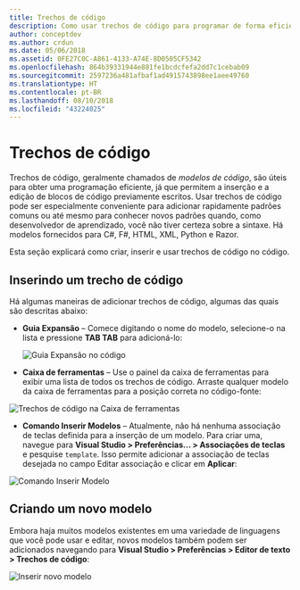 ```yaml
---
title: Trechos de código
description: Como usar trechos de código para programar de forma eficiente no Visual Studio para Mac
author: conceptdev
ms.author: crdun
ms.date: 05/06/2018
ms.assetid: 0FE27C0C-A861-4133-A74E-8D0505CF5342
ms.openlocfilehash: 864b39331944e881fe1bcdcfefa2dd7c1cebab09
ms.sourcegitcommit: 2597236a481afbaf1ad4915743898ee1aee49760
ms.translationtype: HT
ms.contentlocale: pt-BR
ms.lasthandoff: 08/10/2018
ms.locfileid: "43224025"
---
```

# <a name="code-snippets"></a>Trechos de código 

Trechos de código, geralmente chamados de _modelos de código_, são úteis para obter uma programação eficiente, já que permitem a inserção e a edição de blocos de código previamente escritos. Usar trechos de código pode ser especialmente conveniente para adicionar rapidamente padrões comuns ou até mesmo para conhecer novos padrões quando, como desenvolvedor de aprendizado, você não tiver certeza sobre a sintaxe. Há modelos fornecidos para C#, F#, HTML, XML, Python e Razor.

Esta seção explicará como criar, inserir e usar trechos de código no código.

## <a name="inserting-a-snippet"></a>Inserindo um trecho de código

Há algumas maneiras de adicionar trechos de código, algumas das quais são descritas abaixo:
 
* **Guia Expansão** – Comece digitando o nome do modelo, selecione-o na lista e pressione **TAB TAB** para adicioná-lo:
 
  ![Guia Expansão no código](media/source-editor-image13.png)

* **Caixa de ferramentas** – Use o painel da caixa de ferramentas para exibir uma lista de todos os trechos de código. Arraste qualquer modelo da caixa de ferramentas para a posição correta no código-fonte:

 ![Trechos de código na Caixa de ferramentas](media/source-editor-image14.png)

* **Comando Inserir Modelos** – Atualmente, não há nenhuma associação de teclas definida para a inserção de um modelo. Para criar uma, navegue para **Visual Studio > Preferências... > Associações de teclas** e pesquise `template`. Isso permite adicionar a associação de teclas desejada no campo Editar associação e clicar em **Aplicar**:

 ![Comando Inserir Modelo](media/source-editor-image15.png)

## <a name="creating-a-new-template"></a>Criando um novo modelo

Embora haja muitos modelos existentes em uma variedade de linguagens que você pode usar e editar, novos modelos também podem ser adicionados navegando para **Visual Studio > Preferências > Editor de texto > Trechos de código**:

![Inserir novo modelo](media/source-editor-image12.png)
